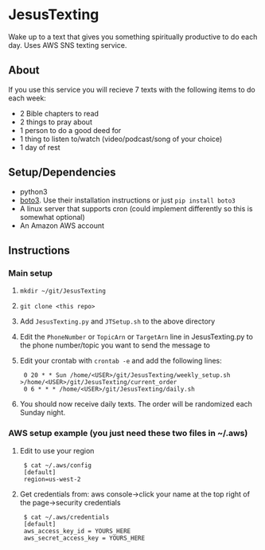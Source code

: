 # JesusTexting
Wake up to a text that gives you something spiritually productive to do each day. Uses AWS SNS texting service.

## About
If you use this service you will recieve 7 texts with the following items to do each week:

* 2 Bible chapters to read
* 2 things to pray about
* 1 person to do a good deed for
* 1 thing to listen to/watch (video/podcast/song of your choice)
* 1 day of rest

## Setup/Dependencies
* python3
* [boto3](https://github.com/boto/boto3). Use their installation instructions or just `pip install boto3`
* A linux server that supports cron (could implement differently so this is somewhat optional)
* An Amazon AWS account

## Instructions
### Main setup
1. `mkdir ~/git/JesusTexting`
1. `git clone <this repo>`
1. Add `JesusTexting.py` and `JTSetup.sh` to the above directory
1. Edit the `PhoneNumber` or `TopicArn` or `TargetArn` line in JesusTexting.py to the phone number/topic you want to send the message to
1. Edit your crontab with `crontab -e` and add the following lines:

        0 20 * * Sun /home/<USER>/git/JesusTexting/weekly_setup.sh >/home/<USER>/git/JesusTexting/current_order
        0 6 * * * /home/<USER>/git/JesusTexting/daily.sh

1. You should now receive daily texts. The order will be randomized each Sunday night.

### AWS setup example (you just need these two files in ~/.aws)
1. Edit to use your region

        $ cat ~/.aws/config
        [default]
        region=us-west-2
1. Get credentials from: aws console->click your name at the top right of the page->security credentials

        $ cat ~/.aws/credentials
        [default]
        aws_access_key_id = YOURS_HERE
        aws_secret_access_key = YOURS_HERE
